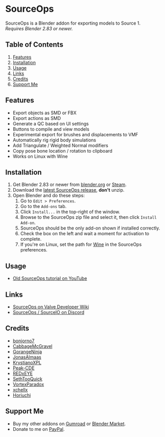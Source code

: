 # SourceOps
SourceOps is a Blender addon for exporting models to Source 1. \
*Requires Blender 2.83 or newer.*

## Table of Contents
1. [Features](#features)
2. [Installation](#installation)
3. [Usage](#usage)
4. [Links](#links)
4. [Credits](#credits)
5. [Support Me](#support-me)

## Features
- Export objects as SMD or FBX
- Export actions as SMD
- Generate a QC based on UI settings
- Buttons to compile and view models
- Experimental export for brushes and displacements to VMF
- Automatically rig rigid body simulations
- Add Triangulate / Weighted Normal modifiers
- Copy pose bone location / rotation to clipboard
- Works on Linux with Wine

## Installation
1. Get Blender 2.83 or newer from [blender.org](https://www.blender.org/download) or [Steam](https://store.steampowered.com/app/365670/Blender).
2. Download the [latest SourceOps release](https://github.com/bonjorno7/SourceOps/releases), **don't** unzip.
3. Open Blender and do these steps:
    1. Go to `Edit > Preferences`.
    2. Go to the `Add-ons` tab.
    3. Click `Install...` in the top-right of the window.
    4. Browse to the SourceOps zip file and select it, then click `Install Add-on`.
    5. SourceOps should be the only add-on shown if installed correctly.
    6. Check the box on the left and wait a moment for activation to complete.
    7. If you're on Linux, set the path for [Wine](https://www.winehq.org) in the SourceOps preferences.

## Usage
- [Old SourceOps tutorial on YouTube](https://www.youtube.com/watch?v=kRCIWQZywMs)

## Links
- [SourceOps on Valve Developer Wiki](https://developer.valvesoftware.com/wiki/SourceOps)
- [SourceOps / SourceIO on Discord](https://discord.gg/N35zhHm)

## Credits
- [bonjorno7](https://github.com/bonjorno7/SourceOps)
- [CabbageMcGravel](https://github.com/CabbageMcGravel)
- [GorangeNinja](https://github.com/GorangeNinja)
- [JonasAlmaas](https://github.com/JonasAlmaas)
- [KrystianoXPL](https://github.com/KrystianoXPL)
- [Peak-CDE](https://github.com/Peak-CDE)
- [REDxEYE](https://github.com/REDxEYE)
- [SethTooQuick](https://github.com/SethTooQuick)
- [VortexParadox](https://github.com/VortexParadox)
- [xchellx](https://github.com/xchellx)
- [Horiuchi](https://github.com/horiuchii)

## Support Me
- Buy my other addons on [Gumroad](https://bonjorno7.gumroad.com) or [Blender Market](https://blendermarket.com/creators/bonjorno7).
- Donate to me on [PayPal](https://www.paypal.com/cgi-bin/webscr?cmd=_s-xclick&hosted_button_id=43R2CKWLJZ78S).

